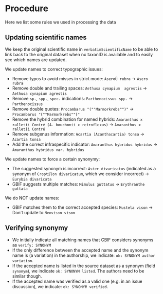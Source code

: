# Procedure

Here we list some rules we used in processing the data

## Updating scientific names

We keep the original scientific name in `verbatimScientificName` to be able to link back to the original dataset when no taxonID is available and to easily see which names are updated.

We update names to correct typographic issues:

* Remove typos to avoid misses in strict mode: `AseroÙ rubra` → `Asero rubra`
* Remove double and trailing spaces: `Aethusa cynapium  agrestis` → `Aethusa cynapium agrestis`
* Remove `sp.`, `spp.`, `spec.` indications: `Parthenocissus spp.` → `Parthenocissus`
* Remove double quotes: `Procambarus "(""Marmorkrebs"")"` → `Procambarus "(""Marmorkrebs"")"`
* Remove the hybrid combination for named hybrids: `Amaranthus x ralletii Contré (A. bouchonii x retroflexus)` → `Amaranthus x ralletii Contré`
* Remove subgenus information: `Acartia (Acanthacartia) tonsa` → `Acartia tonsa`
* Add the correct infraspecific indicator: `Amaranthus hybridus hybridus` → `Amaranthus hybridus var. hybridus`

We update names to force a certain synonymy:

* The suggested synonym is incorrect: `Aster divaricatus` (indicated as a synonym of `Croptilon divaricatum`, which we consider incorrect) → `Eurybia divaricata`
* GBIF suggests multiple matches: `Mimulus guttatus` → `Erythranthe guttata`

We do NOT update names:

* GBIF matches them to the correct accepted species: `Mustela vison` → Don't update to `Neovison vison`

## Verifying synonymy

* We initially indicate all matching names that GBIF considers synonyms as `verify: SYNONYM`
* If the only difference between the accepted name and the synonym name is (a variation) in the authorship, we indicate: `ok: SYNONYM author variation`.
* If the accepted name is listed in the source dataset as a synonym (field `synonym`), we indicate `ok: SYNONYM listed`. The authors need to be similar though.
* If the accepted name was verified as a valid one (e.g. in an issue discussion), we indicate: `ok: SYNONYM verified`.
